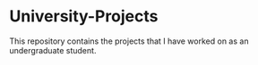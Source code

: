 # University-Projects
This repository contains the projects that I have worked on as an undergraduate student.
